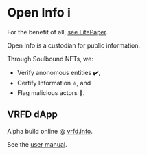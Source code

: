 # Open Info ℹ️

For the benefit of all, [see LitePaper](https://open-info.gitbook.io/oi-whitepaper/).

Open Info is a custodian for public information.

Through Soulbound NFTs, we:
- Verify anonomous entities ✔️, 
- Certify Information ⭐, and
- Flag malicious actors 🚩. 

## VRFD dApp

Alpha build online @ [vrfd.info](https://vrfd.info/).

See the [user manual](https://open-info.gitbook.io/verified-app/).
